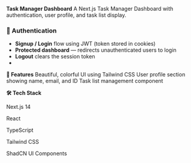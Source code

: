 **Task Manager Dashboard**
A  Next.js Task Manager Dashboard with authentication, user profile, and task list display.

### 🔐 Authentication
- **Signup / Login** flow using JWT (token stored in cookies)
- **Protected dashboard** — redirects unauthenticated users to login
- **Logout** clears the session token
- 
**🚀 Features**
Beautiful, colorful UI using Tailwind CSS
User profile section showing name, email, and ID
Task list management component

**🛠️ Tech Stack**

Next.js 14

React

TypeScript

Tailwind CSS

ShadCN UI Components
